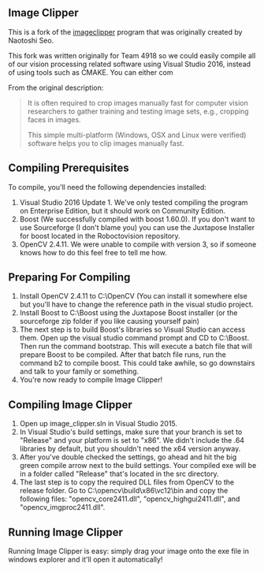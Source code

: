Image Clipper
-------------

This is a fork of the [imageclipper](https://code.google.com/p/imageclipper/) program that was originally created by Naotoshi Seo.

This fork was written originally for Team 4918 so we could easily compile all of our vision processing related software using Visual Studio 2016, instead of using tools such as CMAKE. You can either com

From the original description:

> It is often required to crop images manually fast for computer vision researchers
> to gather training and testing image sets, e.g., cropping faces in images.
>
> This simple multi-platform (Windows, OSX and Linux were verified) software helps
> you to clip images manually fast.

## Compiling Prerequisites
To compile, you'll need the following dependencies installed:
1. Visual Studio 2016 Update 1. We've only tested compiling the program on Enterprise Edition, but it should work on Community Edition.
2. Boost (We successfully compiled with boost 1.60.0). If you don't want to use Sourceforge (I don't blame you) you can use the Juxtapose Installer for boost located in the Roboctovision repository.
3. OpenCV 2.4.11. We were unable to compile with version 3, so if someone knows how to do this feel free to tell me how.

## Preparing For Compiling
1. Install OpenCV 2.4.11 to C:\OpenCV (You can install it somewhere else but you'll have to change the reference path in the visual studio project.
2. Install Boost to C:\Boost using the Juxtapose Boost installer (or the sourceforge zip folder if you like causing yourself pain)
3. The next step is to build Boost's libraries so Visual Studio can access them. Open up the visual studio command prompt and CD to C:\Boost. Then run the command bootstrap. This will execute a batch file that will prepare Boost to be compiled. After that batch file runs, run the command b2 to compile boost. This could take awhile, so go downstairs and talk to your family or something.
4. You're now ready to compile Image Clipper!

## Compiling Image Clipper
1. Open up image_clipper.sln in Visual Studio 2015.
2. In Visual Studio's build settings, make sure that your branch is set to "Release" and your platform is set to "x86". We didn't include the .64 libraries by default, but you shouldn't need the x64 version anyway.
3. After you've double checked the settings, go ahead and hit the big green compile arrow next to the build settings. Your compiled exe will be in a folder called "Release" that's located in the src directory.
4. The last step is to copy the required DLL files from OpenCV to the release folder. Go to C:\opencv\build\x86\vc12\bin and copy the following files: "opencv_core2411.dll", "opencv_highgui2411.dll", and "opencv_imgproc2411.dll".

## Running Image Clipper
Running Image Clipper is easy: simply drag your image onto the exe file in windows explorer and it'll open it automatically!